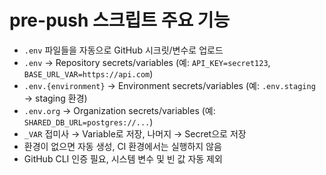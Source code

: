 # pre-push 스크립트 주요 기능

- `.env` 파일들을 자동으로 GitHub 시크릿/변수로 업로드
- `.env` → Repository secrets/variables (예: `API_KEY=secret123`, `BASE_URL_VAR=https://api.com`)
- `.env.{environment}` → Environment secrets/variables (예: `.env.staging` → staging 환경)
- `.env.org` → Organization secrets/variables (예: `SHARED_DB_URL=postgres://...`)
- `_VAR` 접미사 → Variable로 저장, 나머지 → Secret으로 저장
- 환경이 없으면 자동 생성, CI 환경에서는 실행하지 않음
- GitHub CLI 인증 필요, 시스템 변수 및 빈 값 자동 제외